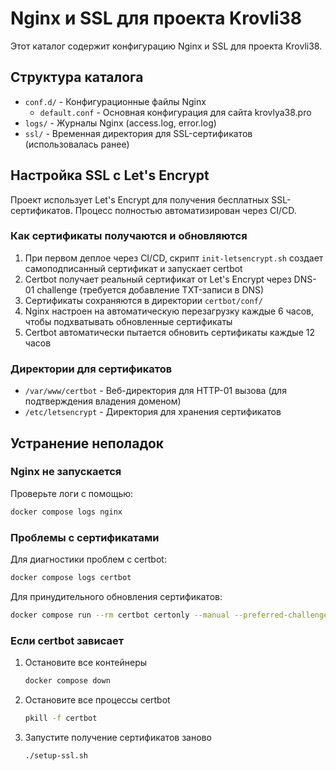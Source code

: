 # Nginx и SSL для проекта Krovli38

Этот каталог содержит конфигурацию Nginx и SSL для проекта Krovli38.

## Структура каталога

- `conf.d/` - Конфигурационные файлы Nginx
  - `default.conf` - Основная конфигурация для сайта krovlya38.pro
- `logs/` - Журналы Nginx (access.log, error.log)
- `ssl/` - Временная директория для SSL-сертификатов (использовалась ранее)

## Настройка SSL с Let's Encrypt

Проект использует Let's Encrypt для получения бесплатных SSL-сертификатов. Процесс полностью автоматизирован через CI/CD.

### Как сертификаты получаются и обновляются

1. При первом деплое через CI/CD, скрипт `init-letsencrypt.sh` создает самоподписанный сертификат и запускает certbot
2. Certbot получает реальный сертификат от Let's Encrypt через DNS-01 challenge (требуется добавление TXT-записи в DNS)
3. Сертификаты сохраняются в директории `certbot/conf/`
4. Nginx настроен на автоматическую перезагрузку каждые 6 часов, чтобы подхватывать обновленные сертификаты
5. Certbot автоматически пытается обновить сертификаты каждые 12 часов

### Директории для сертификатов

- `/var/www/certbot` - Веб-директория для HTTP-01 вызова (для подтверждения владения доменом)
- `/etc/letsencrypt` - Директория для хранения сертификатов

## Устранение неполадок

### Nginx не запускается

Проверьте логи с помощью:

```bash
docker compose logs nginx
```

### Проблемы с сертификатами

Для диагностики проблем с certbot:

```bash
docker compose logs certbot
```

Для принудительного обновления сертификатов:

```bash
docker compose run --rm certbot certonly --manual --preferred-challenges dns --email admin@krovlya38.pro --server https://acme-v02.api.letsencrypt.org/directory --agree-tos -d krovlya38.pro -d www.krovlya38.pro
```

### Если certbot зависает

1. Остановите все контейнеры
   ```bash
   docker compose down
   ```

2. Остановите все процессы certbot
   ```bash
   pkill -f certbot
   ```

3. Запустите получение сертификатов заново
   ```bash
   ./setup-ssl.sh
   ``` 